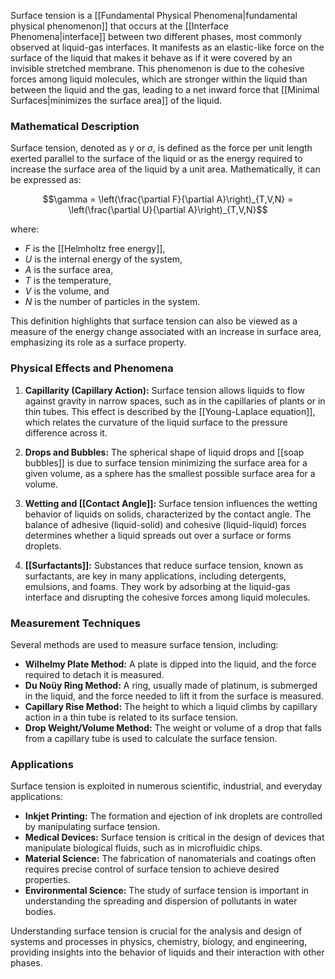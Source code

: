 Surface tension is a [[Fundamental Physical Phenomena|fundamental physical phenomenon]] that occurs at the [[Interface Phenomena|interface]] between two different phases, most commonly observed at liquid-gas interfaces. It manifests as an elastic-like force on the surface of the liquid that makes it behave as if it were covered by an invisible stretched membrane. This phenomenon is due to the cohesive forces among liquid molecules, which are stronger within the liquid than between the liquid and the gas, leading to a net inward force that [[Minimal Surfaces|minimizes the surface area]] of the liquid.

### Mathematical Description

Surface tension, denoted as $\gamma$ or $\sigma$, is defined as the force per unit length exerted parallel to the surface of the liquid or as the energy required to increase the surface area of the liquid by a unit area. Mathematically, it can be expressed as:

$$\gamma = \left(\frac{\partial F}{\partial A}\right)_{T,V,N} = \left(\frac{\partial U}{\partial A}\right)_{T,V,N}$$

where:
- $F$ is the [[Helmholtz free energy]],
- $U$ is the internal energy of the system,
- $A$ is the surface area,
- $T$ is the temperature,
- $V$ is the volume, and
- $N$ is the number of particles in the system.

This definition highlights that surface tension can also be viewed as a measure of the energy change associated with an increase in surface area, emphasizing its role as a surface property.

### Physical Effects and Phenomena

1. **Capillarity (Capillary Action):** Surface tension allows liquids to flow against gravity in narrow spaces, such as in the capillaries of plants or in thin tubes. This effect is described by the [[Young-Laplace equation]], which relates the curvature of the liquid surface to the pressure difference across it.

2. **Drops and Bubbles:** The spherical shape of liquid drops and [[soap bubbles]] is due to surface tension minimizing the surface area for a given volume, as a sphere has the smallest possible surface area for a volume.

3. **Wetting and [[Contact Angle]]:** Surface tension influences the wetting behavior of liquids on solids, characterized by the contact angle. The balance of adhesive (liquid-solid) and cohesive (liquid-liquid) forces determines whether a liquid spreads out over a surface or forms droplets.

4. **[[Surfactants]]:** Substances that reduce surface tension, known as surfactants, are key in many applications, including detergents, emulsions, and foams. They work by adsorbing at the liquid-gas interface and disrupting the cohesive forces among liquid molecules.

### Measurement Techniques

Several methods are used to measure surface tension, including:

- **Wilhelmy Plate Method:** A plate is dipped into the liquid, and the force required to detach it is measured.
- **Du Noüy Ring Method:** A ring, usually made of platinum, is submerged in the liquid, and the force needed to lift it from the surface is measured.
- **Capillary Rise Method:** The height to which a liquid climbs by capillary action in a thin tube is related to its surface tension.
- **Drop Weight/Volume Method:** The weight or volume of a drop that falls from a capillary tube is used to calculate the surface tension.

### Applications

Surface tension is exploited in numerous scientific, industrial, and everyday applications:

- **Inkjet Printing:** The formation and ejection of ink droplets are controlled by manipulating surface tension.
- **Medical Devices:** Surface tension is critical in the design of devices that manipulate biological fluids, such as in microfluidic chips.
- **Material Science:** The fabrication of nanomaterials and coatings often requires precise control of surface tension to achieve desired properties.
- **Environmental Science:** The study of surface tension is important in understanding the spreading and dispersion of pollutants in water bodies.

Understanding surface tension is crucial for the analysis and design of systems and processes in physics, chemistry, biology, and engineering, providing insights into the behavior of liquids and their interaction with other phases.
